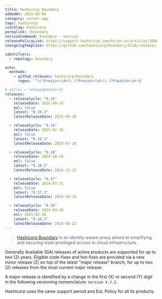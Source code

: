 ```yaml
---
title: Hashicorp Boundary
addedAt: 2025-08-04
category: server-app
tags: hashicorp
iconSlug: hashicorp
permalink: /boundary
versionCommand: boundary --version
releasePolicyLink: https://support.hashicorp.com/hc/en-us/articles/360021185113-Support-Period-and-End-of-Life-EOL-Policy
changelogTemplate: https://github.com/hashicorp/boundary/blob/release/__RELEASE_CYCLE__.x/CHANGELOG.md

identifiers:
  - repology: boundary

auto:
  methods:
    - github_releases: hashicorp/boundary
      regex: '^v(?P<major>\d+)\.(?P<minor>\d+)\.(?P<patch>\d+)$'

# eol(x) = releaseDate(x+3)
releases:
  - releaseCycle: "0.19"
    releaseDate: 2025-09-18
    eol: false
    latest: "0.19.3"
    latestReleaseDate: 2025-09-18

  - releaseCycle: "0.19"
    releaseDate: 2025-02-10
    eol: false
    latest: "0.19.3"
    latestReleaseDate: 2025-07-10

  - releaseCycle: "0.18"
    releaseDate: 2024-10-14
    eol: false
    latest: "0.18.2"
    latestReleaseDate: 2024-12-12

  - releaseCycle: "0.17"
    releaseDate: 2024-07-31
    eol: false
    latest: "0.17.2"
    latestReleaseDate: 2024-10-14

  - releaseCycle: "0.16"
    releaseDate: 2024-04-30
    eol: 2025-02-10
    latest: "0.16.3"
    latestReleaseDate: 2024-08-22
---
```


> [Hashicorp Boundary](https://www.hashicorp.com/products/boundary) is an identity-aware proxy
> aimed at simplifying and securing least-privileged access to cloud infrastructure.

Generally Available (GA) releases of active products are supported for up to two (2) years.
Eligible code-fixes and hot-fixes are provided via a new minor release (Z) on top of the latest "major release" branch,
for up to two (2) releases from the most current major release.

A major release is identified by a change in the first (X) or second (Y) digit in the following versioning nomenclature: `Version X.Y.Z.`

Hashicorp uses the same support period and EoL Policy for all its products.
